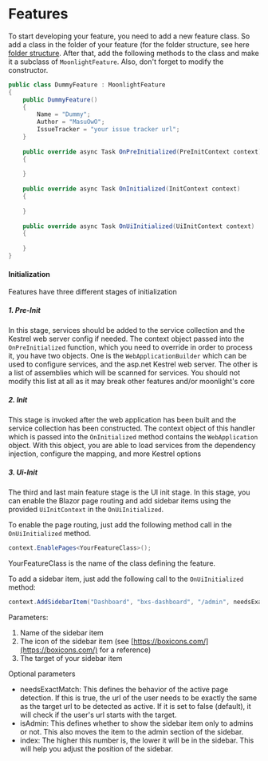 # Features

To start developing your feature, you need to add a new feature class. So add a class in the folder of your feature (for the folder structure, see here [folder structure](Folder-structure.md). After that, add the following methods to the class and make it a subclass of `MoonlightFeature`. Also, don't forget to modify the constructor.

```C#
public class DummyFeature : MoonlightFeature
{
    public DummyFeature()
    {
        Name = "Dummy";
        Author = "MasuOwO";
        IssueTracker = "your issue tracker url";
    }
    
    public override async Task OnPreInitialized(PreInitContext context)
    {
    
    }
    
    public override async Task OnInitialized(InitContext context)
    {
    
    }
    
    public override async Task OnUiInitialized(UiInitContext context)
    {
    
    }
}
```

#### Initialization
Features have three different stages of initialization

##### 1. Pre-Init
In this stage, services should be added to the service collection and the Kestrel web server config if needed. The context object passed into the `OnPreInitialized` function, which you need to override in order to process it, you have two objects. One is the `WebApplicationBuilder` which can be used to configure services, and the asp.net Kestrel web server. The other is a list of assemblies which will be scanned for services. You should not modify this list at all as it may break other features and/or moonlight's core

##### 2. Init
This stage is invoked after the web application has been built and the service collection has been constructed. The context object of this handler which is passed into the `OnInitialized` method contains the `WebApplication` object. With this object, you are able to load services from the dependency injection, configure the mapping, and more Kestrel options

##### 3. Ui-Init
The third and last main feature stage is the UI init stage. In this stage, you can enable the Blazor page routing and add sidebar items using the provided `UiInitContext` in the `OnUiInitialized`.

To enable the page routing, just add the following method call in the `OnUiInitialized` method.

```C#
context.EnablePages<YourFeatureClass>();
```

YourFeatureClass is the name of the class defining the feature.

To add a sidebar item, just add the following call to the `OnUiInitialized` method:

```C#
context.AddSidebarItem("Dashboard", "bxs-dashboard", "/admin", needsExactMatch: true, isAdmin: true, index: 10324);
```

Parameters:
1. Name of the sidebar item
2. The icon of the sidebar item (see [https://boxicons.com/](https://boxicons.com/) for a reference)
3. The target of your sidebar item

Optional parameters
- needsExactMatch: This defines the behavior of the active page detection. If this is true, the url of the user needs to be exactly the same as the target url to be detected as active. If it is set to false (default), it will check if the user's url starts with the target.
- isAdmin: This defines whether to show the sidebar item only to admins or not. This also moves the item to the admin section of the sidebar.
- index: The higher this number is, the lower it will be in the sidebar. This will help you adjust the position of the sidebar.